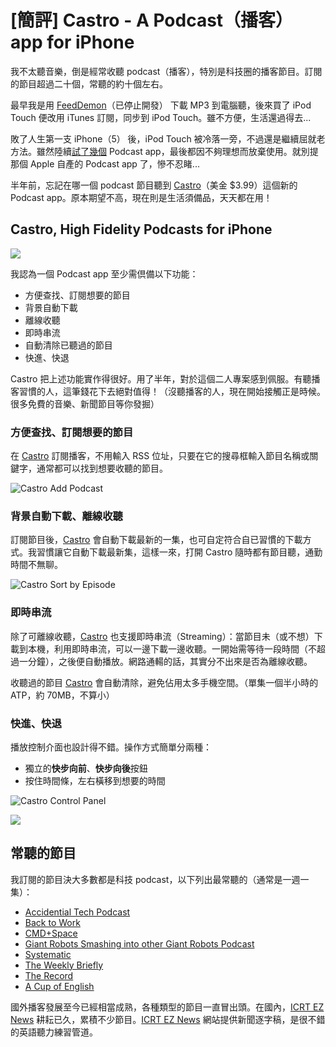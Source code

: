 # [簡評] Castro - A Podcast（播客） app for iPhone

我不太聽音樂，倒是經常收聽 podcast（播客），特別是科技圈的播客節目。訂閱的節目超過二十個，常聽的約十個左右。

最早我是用 [FeedDemon]（已停止開發） 下載 MP3 到電腦聽，後來買了 iPod Touch 便改用 iTunes 訂閱，同步到 iPod Touch。雖不方便，生活還過得去...

敗了人生第一支 iPhone（5） 後，iPod Touch 被冷落一旁，不過還是繼續屈就老方法。雖然陸續[試了](http://bit.ly/1riAztJ)[幾個](http://bit.ly/1riAAOd) Podcast app，最後都因不夠理想而放棄使用。就別提那個 Apple 自產的 Podcast app 了，慘不忍睹...

半年前，忘記在哪一個 podcast 節目聽到 [Castro]（美金 $3.99）這個新的 Podcast app。原本期望不高，現在則是生活須備品，天天都在用！

## Castro, High Fidelity Podcasts for iPhone

![](https://dl.dropboxusercontent.com/u/367600/blog_assets/Castro/512x384.png)

我認為一個 Podcast app 至少需倶備以下功能：

- 方便查找、訂閱想要的節目
- 背景自動下載
- 離線收聽
- 即時串流
- 自動清除已聽過的節目
- 快進、快退

Castro 把上述功能實作得很好。用了半年，對於這個二人專案感到佩服。有聽播客習慣的人，這筆錢花下去絕對值得！（沒聽播客的人，現在開始接觸正是時候。很多免費的音樂、新聞節目等你發掘）

### 方便查找、訂閱想要的節目

在 [Castro] 訂閱播客，不用輸入 RSS 位址，只要在它的搜尋框輸入節目名稱或關鍵字，通常都可以找到想要收聽的節目。

![Castro Add Podcast](https://dl.dropboxusercontent.com/u/367600/blog_assets/Castro/Castro-Search-20140529.png)

### 背景自動下載、離線收聽

訂閱節目後，[Castro] 會自動下載最新的一集，也可自定符合自已習慣的下載方式。我習慣讓它自動下載最新集，這樣一來，打開 Castro 隨時都有節目聽，通勤時間不無聊。

![Castro Sort by Episode](https://dl.dropboxusercontent.com/u/367600/blog_assets/Castro/iPhone%204-Inch%20Non-Retina%20Screenshot%202.png)

### 即時串流

除了可離線收聽，[Castro] 也支援即時串流（Streaming）：當節目未（或不想）下載到本機，利用即時串流，可以一邊下載一邊收聽。一開始需等待一段時間（不超過一分鐘），之後便自動播放。網路通輰的話，其實分不出來是否為離線收聽。

收聽過的節目 [Castro] 會自動清除，避免佔用太多手機空間。（單集一個半小時的 ATP，約 70MB，不算小）

### 快進、快退

播放控制介面也設計得不錯。操作方式簡單分兩種：

- 獨立的**快步向前**、**快步向後**按鈕
- 按住時間條，左右橫移到想要的時間

![Castro Control Panel](https://dl.dropboxusercontent.com/u/367600/blog_assets/Castro/iPhone%204-Inch%20Non-Retina%20Screenshot%204.png)

![](https://dl.dropboxusercontent.com/u/367600/blog_assets/Castro/iPhone%204-Inch%20Non-Retina%20Screenshot%205.png)

## 常聽的節目

我訂閱的節目決大多數都是科技 podcast，以下列出最常聽的（通常是一週一集）：

- [Accidential Tech Podcast]
- [Back to Work]
- [CMD+Space]
- [Giant Robots Smashing into other Giant Robots Podcast]
- [Systematic]
- [The Weekly Briefly]
- [The Record]
- [A Cup of English]

國外播客發展至今已經相當成熟，各種類型的節目一直冒出頭。在國內，[ICRT EZ News] 耕耘已久，累積不少節目。[ICRT EZ News] 網站提供新聞逐字稿，是很不錯的英語聽力練習管道。

[Castro]:http://castro.fm/
[Castro iTunes]:https://itunes.apple.com/us/app/castro-high-fidelity-podcasts/id723142770?mt=8
[Castro Blog]:http://blog.supertop.co/
[5by5]:http://5by5.tv/
[TWIT]:http://twit.tv/
[Accidential Tech Podcast]:http://atp.fm/
[FeedDemon]:http://www.feeddemon.com/
[It All Started at WWDC]:http://5by5.tv/cmdspace/97
[Friday App Design Review – Castro for iPhone]:http://blog.jaredsinclair.com/post/86697339825/friday-app-design-review-castro-for-iphone
[Jared Sinclair]:http://jaredsinclair.com/
[Unread]:http://jaredsinclair.com/unread/
[OvershareKit]:https://github.com/overshare/overshare-kit
[Tokens for Mac]:http://usetokens.com/
[Back to Work]:http://5by5.tv/b2w
[CMD+Space]:http://5by5.tv/cmdspace
[Giant Robots Smashing into other Giant Robots Podcast]:http://podcasts.thoughtbot.com/giantrobots
[Systematic]:http://5by5.tv/systematic
[The Weekly Briefly]:http://weeklybriefly.net/
[The Record]:http://therecord.co/
[A Cup of English]:http://acupofenglish.libsyn.com/
[ICRT EZ News]:http://www.icrt.com.tw/newsroom_eznews.php?type_name=morning&poId=6&ptId=26&pthreeId=8